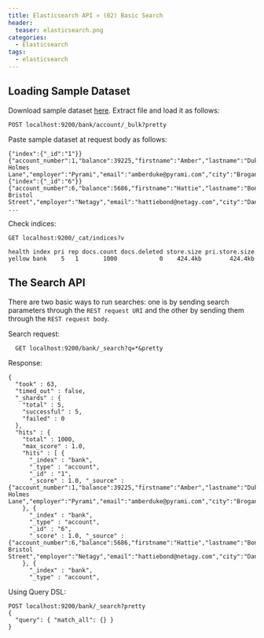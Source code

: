 ```yaml
---
title: Elasticsearch API » (02) Basic Search
header:
  teaser: elasticsearch.png
categories:
  - Elasticsearch
tags:
  - elasticsearch
---
```


## Loading Sample Dataset
Download sample dataset [here](https://github.com/bly2k/files/blob/master/accounts.zip?raw=true). Extract file and load it as follows:

```
POST localhost:9200/bank/account/_bulk?pretty
```

Paste sample dataset at request body as follows:

```
{"index":{"_id":"1"}}
{"account_number":1,"balance":39225,"firstname":"Amber","lastname":"Duke","age":32,"gender":"M","address":"880 Holmes Lane","employer":"Pyrami","email":"amberduke@pyrami.com","city":"Brogan","state":"IL"}
{"index":{"_id":"6"}}
{"account_number":6,"balance":5686,"firstname":"Hattie","lastname":"Bond","age":36,"gender":"M","address":"671 Bristol Street","employer":"Netagy","email":"hattiebond@netagy.com","city":"Dante","state":"TN"}
...
```

Check indices:

```
GET localhost:9200/_cat/indices?v

health index pri rep docs.count docs.deleted store.size pri.store.size
yellow bank    5   1       1000            0    424.4kb        424.4kb
```

## The Search API
There are two basic ways to run searches: one is by sending search parameters through the ```REST request URI``` and the other by sending them through the ```REST request body```.

Search request:

```
  GET localhost:9200/bank/_search?q=*&pretty
```

Response:

```
{
  "took" : 63,
  "timed_out" : false,
  "_shards" : {
    "total" : 5,
    "successful" : 5,
    "failed" : 0
  },
  "hits" : {
    "total" : 1000,
    "max_score" : 1.0,
    "hits" : [ {
      "_index" : "bank",
      "_type" : "account",
      "_id" : "1",
      "_score" : 1.0, "_source" : {"account_number":1,"balance":39225,"firstname":"Amber","lastname":"Duke","age":32,"gender":"M","address":"880 Holmes Lane","employer":"Pyrami","email":"amberduke@pyrami.com","city":"Brogan","state":"IL"}
    }, {
      "_index" : "bank",
      "_type" : "account",
      "_id" : "6",
      "_score" : 1.0, "_source" : {"account_number":6,"balance":5686,"firstname":"Hattie","lastname":"Bond","age":36,"gender":"M","address":"671 Bristol Street","employer":"Netagy","email":"hattiebond@netagy.com","city":"Dante","state":"TN"}
    }, {
      "_index" : "bank",
      "_type" : "account",
```

Using Query DSL:

```
POST localhost:9200/bank/_search?pretty
{
  "query": { "match_all": {} }
}
```
